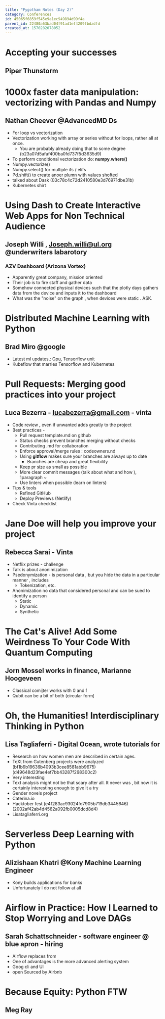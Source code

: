 ```yaml
---
title: "Pygotham Notes (Day 2)"
category: Conferences
id: 45065f6859f545e9a1ec949894d99f4a
parent_id: 22480a63bad04f91ad1ef4209fbdadfd
created_at: 1570282078052
---
```


# Accepting your successes 
## Piper Thunstorm 

# 1000x faster data manipulation: vectorizing with Pandas and Numpy
## Nathan Cheever @AdvancedMD Ds
* For loop vs vectorization
* Vectorization working with array or series without for loops, rather all at once.
  * You are probably already doing that to some degree 
(b23a07d5afaf400ba0fd737f5d3635d9)
* To perform conditional vectorization do: **numpy.where()**
* Numpy.vectorize()
* Numpy.select() for multiple ifs / elifs
* Pd.shift() to create anoer plumn with values shofted
* talked about Dask 
(03c78c4c72d2410580e3d76971dbe31b)
* Kubernetes shirt


# Using Dash to Create Interactive Web Apps for Non Technical Audience
## Joseph Willi , Joseph.willi@ul.org @underwriters labarotory
### AZV Dashboard (Arizona Vortex)
* Apparently great company, mission oriented 
* Their job is to fire staff and gather data 
* Somehow connected physical devices such that the plotly days gathers data from the device and inputs it to the dashboard 
* What was the "noise" on the graph , when devices were static . ASK.

# Distributed Machine Learning with Python
## Brad Miro @google 
* Latest ml updates,: Gpu, Tensorflow unit 
* Kubeflow that marries Tensorflow and Kubernetes 



# Pull Requests: Merging good practices into your project
## Luca Bezerra - lucabezerra@gmail.com - vinta 
* Code review , even if unwanted adds greatly to the project 
* Best practices -
  * Pull request template.md on github
  * Status checks prevent branches merging without checks 
  * Contributing .md for collaboration 
  * Enforce approval/merge rules : codeowners.nd 
  * Using **gitflow** makes sure your branches are always up to date 
    * Branches are cheap and great flexibility 
  * Keep pr size as small as possible 
  * More clear commit messages (talk about what and how ), 1paragraph ~
  * Use linters when possible (learn on linters)
* Tips & tools 
  * Refined GitHub 
  * Deploy Previews (Netlify)
* Check Vinta checklist 


# Jane Doe will help you improve your project
## Rebecca Sarai - Vinta 
* Netflix prizes - challenge 
* Talk is about anonimization 
* Psedonymization - is personal data , but you hide the data in a particular manner , includes 
  * Tokenization, etc.
* Anonimization no data that considered personal and can be sued to identify a person 
  * Static 
  * Dynamic 
  * Synthetic 


# The Cat's Alive! Add Some Weirdness To Your Code With Quantum Computing
## Jorn Mossel works in finance, Marianne Hoogeveen
* Classical comijter works with 0 and 1 
* Qubit can be a bit of both (circular form)


# Oh, the Humanities! Interdisciplinary Thinking in Python
## Lisa Tagliaferri - Digital Ocean, wrote tutorials for
* Research on how women men are described in certain ages.
* TeXt from Gutenberg projects were analyzed 
(bf1b9b19636b4093b3cee8581abb9675)
(d49648d23fae4ef7bb43287f268300c2)
* Very interesting 
* Text analysis might not be that scary after all. It never was , bit now it is certainly interesting enough to give it a try 
* Gender novels project 
* Caterina.io
* Hacktober fest
(e4f283ac93024fd7905b719db3445646)
(2002af42ab4d4562a092fb0005dcd8d4)
* Lisatagliaferri.org

# Serverless Deep Learning with Python
## Alizishaan Khatri @Kony Machine Learning Engineer 
* Kony builds applications for banks 
* Unfortunately I do not follow at all

# Airflow in Practice: How I Learned to Stop Worrying and Love DAGs
## Sarah Schattschneider - software engineer @ blue apron - hiring
* Airflow replaces from 
* One of advantages is the more advanced alerting system
* Goog cli and UI 
* open Sourced by Airbnb

# Because Equity: Python FTW
## Meg Ray

                